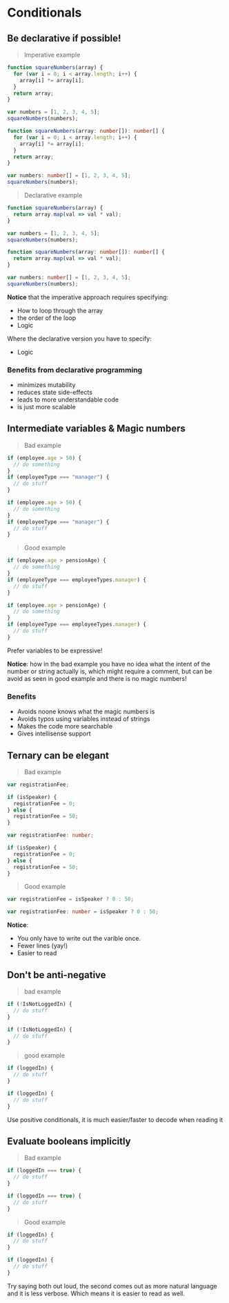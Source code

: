 # Conditionals

## Be declarative if possible!

> Imperative example

```javascript
function squareNumbers(array) {
  for (var i = 0; i < array.length; i++) {
    array[i] *= array[i];
  }
  return array;
}

var numbers = [1, 2, 3, 4, 5];
squareNumbers(numbers);
```

```typescript
function squareNumbers(array: number[]): number[] {
  for (var i = 0; i < array.length; i++) {
    array[i] *= array[i];
  }
  return array;
}

var numbers: number[] = [1, 2, 3, 4, 5];
squareNumbers(numbers);
```

> Declarative example

```javascript
function squareNumbers(array) {
  return array.map(val => val * val);
}

var numbers = [1, 2, 3, 4, 5];
squareNumbers(numbers);
```

```typescript
function squareNumbers(array: number[]): number[] {
  return array.map(val => val * val);
}

var numbers: number[] = [1, 2, 3, 4, 5];
squareNumbers(numbers);
```

**Notice** that the imperative approach requires specifying:

- How to loop through the array
- the order of the loop
- Logic

Where the declarative version you have to specify:

- Logic

### Benefits from declarative programming

- minimizes mutability
- reduces state side-effects
- leads to more understandable code
- is just more scalable

## Intermediate variables & Magic numbers

> Bad example

```javascript
if (employee.age > 50) {
  // do something
}
if (employeeType === "manager") {
  // do stuff
}
```

```typescript
if (employee.age > 50) {
  // do something
}
if (employeeType === "manager") {
  // do stuff
}
```

> Good example

```javascript
if (employee.age > pensionAge) {
  // do something
}
if (employeeType === employeeTypes.manager) {
  // do stuff
}
```

```typescript
if (employee.age > pensionAge) {
  // do something
}
if (employeeType === employeeTypes.manager) {
  // do stuff
}
```

Prefer variables to be expressive!

**Notice**:
how in the bad example you have no idea what the intent of the number or string actually is, which might require a comment, but can be avoid as seen in good example and there is no magic numbers!

### Benefits

- Avoids noone knows what the magic numbers is
- Avoids typos using variables instead of strings
- Makes the code more searchable
- Gives intellisense support

## Ternary can be elegant

> Bad example

```javascript
var registrationFee;

if (isSpeaker) {
  registrationFee = 0;
} else {
  registrationFee = 50;
}
```

```typescript
var registrationFee: number;

if (isSpeaker) {
  registrationFee = 0;
} else {
  registrationFee = 50;
}
```

> Good example

```javascript
var registrationFee = isSpeaker ? 0 : 50;
```

```typescript
var registrationFee: number = isSpeaker ? 0 : 50;
```

**Notice**:

- You only have to write out the varible once.
- Fewer lines (yay!)
- Easier to read

## Don't be anti-negative

> bad example

```javascript
if (!IsNotLoggedIn) {
  // do stuff
}
```

```typescript
if (!IsNotLoggedIn) {
  // do stuff
}
```

> good example

```javascript
if (loggedIn) {
  // do stuff
}
```

```typescript
if (loggedIn) {
  // do stuff
}
```

Use positive conditionals, it is much easier/faster to decode when reading it

## Evaluate booleans implicitly

> Bad example

```javascript
if (loggedIn === true) {
  // do stuff
}
```

```typescript
if (loggedIn === true) {
  // do stuff
}
```

> Good example

```javascript
if (loggedIn) {
  // do stuff
}
```

```typescript
if (loggedIn) {
  // do stuff
}
```

Try saying both out loud, the second comes out as more natural language and it is less verbose. Which means it is easier to read as well.
